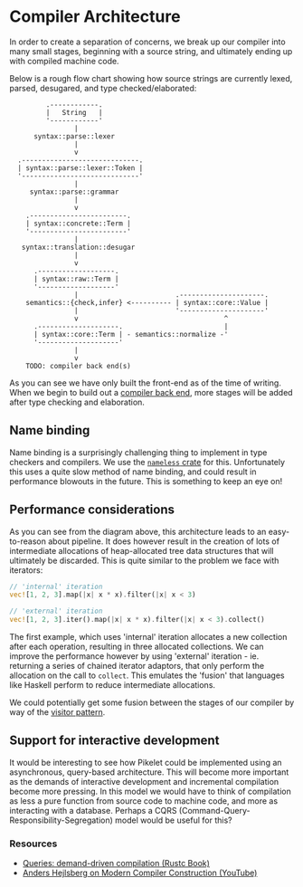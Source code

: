 # Compiler Architecture

In order to create a separation of concerns, we break up our compiler into many
small stages, beginning with a source string, and ultimately ending up with
compiled machine code.

Below is a rough flow chart showing how source strings are currently lexed,
parsed, desugared, and type checked/elaborated:

```bob
         .------------.
         |   String   |
         '------------'
                |
      syntax::parse::lexer
                |
                v
  .-----------------------------.
  | syntax::parse::lexer::Token |
  '-----------------------------'
                |
     syntax::parse::grammar
                |
                v
    .------------------------.
    | syntax::concrete::Term |
    '------------------------'
                |
   syntax::translation::desugar
                |
                v
      .-------------------.
      | syntax::raw::Term |
      '-------------------'
                |                        .---------------------.
    semantics::{check,infer} <---------- | syntax::core::Value |
                |                        '---------------------'
                v                                    ^
      .--------------------.                         |
      | syntax::core::Term | - semantics::normalize -'
      '--------------------'
                |
                v
    TODO: compiler back end(s)
```

As you can see we have only built the front-end as of the time of writing. When
we begin to build out a [compiler back end](https://github.com/pikelet-lang/pikelet/issues/9),
more stages will be added after type checking and elaboration.

## Name binding

Name binding is a surprisingly challenging thing to implement in type checkers
and compilers. We use the [`nameless` crate](https://github.com/brendanzab/nameless)
for this. Unfortunately this uses a quite slow method of name binding, and could
result in performance blowouts in the future. This is something to keep an eye on!

## Performance considerations

As you can see from the diagram above, this architecture leads to an
easy-to-reason about pipeline. It does however result in the creation of lots of
intermediate allocations of heap-allocated tree data structures that will
ultimately be discarded. This is quite similar to the problem we face with
iterators:

```rust
// 'internal' iteration
vec![1, 2, 3].map(|x| x * x).filter(|x| x < 3)

// 'external' iteration
vec![1, 2, 3].iter().map(|x| x * x).filter(|x| x < 3).collect()
```

The first example, which uses 'internal' iteration allocates a new collection
after each operation, resulting in three allocated collections. We can improve
the performance however by using 'external' iteration - ie. returning a series
of chained iterator adaptors, that only perform the allocation on the call to
`collect`. This emulates the 'fusion' that languages like Haskell perform to
reduce intermediate allocations.

We could potentially get some fusion between the stages of our compiler by way
of the [visitor pattern](https://github.com/pikelet-lang/pikelet/issues/75).

## Support for interactive development

It would be interesting to see how Pikelet could be implemented using an
asynchronous, query-based architecture. This will become more important as the
demands of interactive development and incremental compilation become more
pressing. In this model we would have to think of compilation as less a pure
function from source code to machine code, and more as interacting with a
database. Perhaps a CQRS (Command-Query-Responsibility-Segregation) model would
be useful for this?

### Resources

- [Queries: demand-driven compilation (Rustc Book)](https://rust-lang-nursery.github.io/rustc-guide/query.html)
- [Anders Hejlsberg on Modern Compiler Construction (YouTube)](https://www.youtube.com/watch?v=wSdV1M7n4gQ)
